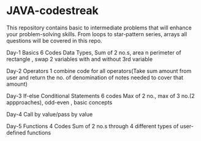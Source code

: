 # JAVA-codestreak
This repository contains  basic to intermediate problems that will enhance your problem-solving skills. From loops to star-pattern series, arrays all questions will be covered in this repo.

Day-1 Basics
6 Codes
Data Types, Sum of 2 no.s, area n perimeter of rectangle , swap 2 variables with and without 3rd variable

Day-2 Operators
1 combine code for all operators(Take sum amount from user and return the no. of denomination of notes needed to cover that amount)

Day-3 If-else Conditional Statements
6 codes Max of 2 no., max of 3 no.(2 appproaches), odd-even , basic concepts

Day-4 Call by value/pass by value

Day-5 Functions
4 Codes Sum of 2 no.s through 4 different types of user-defined functions

